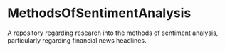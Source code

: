 # MethodsOfSentimentAnalysis
A repository regarding research into the methods of sentiment analysis, particularly regarding financial news headlines.
